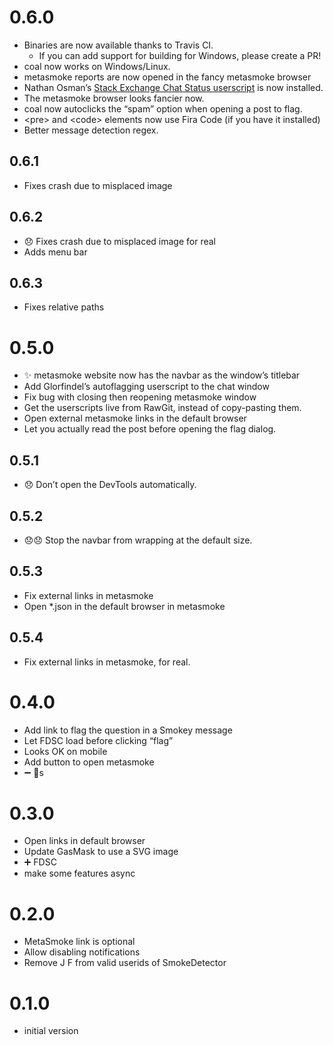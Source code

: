 # 0.6.0
* Binaries are now available thanks to Travis CI.
  * If you can add support for building for Windows, please create a PR!
* coal now works on Windows/Linux.
* metasmoke reports are now opened in the fancy metasmoke browser
* Nathan Osman’s [Stack Exchange Chat Status userscript](https://sechat.quickmediasolutions.com/static/index.html) is now installed.
* The metasmoke browser looks fancier now.
* coal now autoclicks the “spam” option when opening a post to flag.
* \<pre\> and \<code\> elements now use Fira Code (if you have it installed)
* Better message detection regex.

## 0.6.1
* Fixes crash due to misplaced image

## 0.6.2
* 😞 Fixes crash due to misplaced image for real
* Adds menu bar

## 0.6.3
* Fixes relative paths

# 0.5.0
* ✨ metasmoke website now has the navbar as the window’s titlebar
* Add Glorfindel’s autoflagging userscript to the chat window
* Fix bug with closing then reopening metasmoke window
* Get the userscripts live from RawGit, instead of copy-pasting them.
* Open external metasmoke links in the default browser
* Let you actually read the post before opening the flag dialog.

## 0.5.1
* 😞 Don’t open the DevTools automatically.

## 0.5.2
* 😞😞 Stop the navbar from wrapping at the default size.

## 0.5.3
* Fix external links in metasmoke
* Open \*.json in the default browser in metasmoke

## 0.5.4
* Fix external links in metasmoke, for real.

# 0.4.0
* Add link to flag the question in a Smokey message
* Let FDSC load before clicking “flag”
* Looks OK on mobile
* Add button to open metasmoke
* ➖ 🐛s

# 0.3.0
* Open links in default browser
* Update GasMask to use a SVG image
* ➕ FDSC
* make some features async

# 0.2.0
* MetaSmoke link is optional
* Allow disabling notifications
* Remove J F from valid userids of SmokeDetector

# 0.1.0
* initial version
